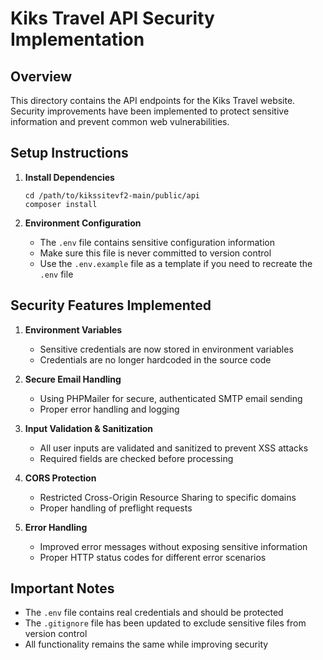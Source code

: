 # Kiks Travel API Security Implementation

## Overview
This directory contains the API endpoints for the Kiks Travel website. Security improvements have been implemented to protect sensitive information and prevent common web vulnerabilities.

## Setup Instructions

1. **Install Dependencies**
   ```
   cd /path/to/kikssitevf2-main/public/api
   composer install
   ```

2. **Environment Configuration**
   - The `.env` file contains sensitive configuration information
   - Make sure this file is never committed to version control
   - Use the `.env.example` file as a template if you need to recreate the `.env` file

## Security Features Implemented

1. **Environment Variables**
   - Sensitive credentials are now stored in environment variables
   - Credentials are no longer hardcoded in the source code

2. **Secure Email Handling**
   - Using PHPMailer for secure, authenticated SMTP email sending
   - Proper error handling and logging

3. **Input Validation & Sanitization**
   - All user inputs are validated and sanitized to prevent XSS attacks
   - Required fields are checked before processing

4. **CORS Protection**
   - Restricted Cross-Origin Resource Sharing to specific domains
   - Proper handling of preflight requests

5. **Error Handling**
   - Improved error messages without exposing sensitive information
   - Proper HTTP status codes for different error scenarios

## Important Notes

- The `.env` file contains real credentials and should be protected
- The `.gitignore` file has been updated to exclude sensitive files from version control
- All functionality remains the same while improving security
